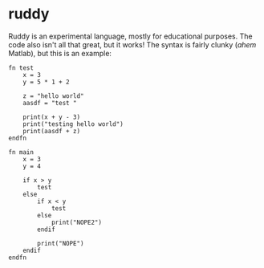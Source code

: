 # ruddy
Ruddy is an experimental language, mostly for educational purposes. The code also isn't all that great, but it works! The syntax is fairly clunky (*ahem* Matlab), but this is an example:

```
fn test
    x = 3 
    y = 5 * 1 + 2

    z = "hello world"
    aasdf = "test "

    print(x + y - 3)
    print("testing hello world")
    print(aasdf + z)
endfn

fn main
    x = 3
    y = 4

    if x > y
        test
    else
        if x < y
            test
        else
            print("NOPE2")
        endif

        print("NOPE")
    endif
endfn 
```